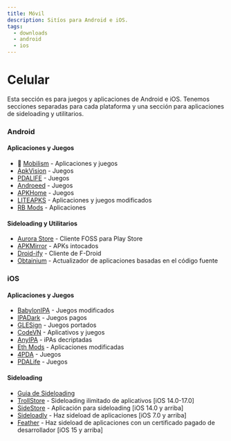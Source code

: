 ```yaml
---
title: Móvil
description: Sitíos para Android e iOS.
tags:
  - downloads
  - android
  - ios
---
```


# Celular

Esta sección es para juegos y aplicaciones de Android e iOS. Tenemos secciones separadas para cada plataforma y una sección para aplicaciones de sideloading y utilitarios.

### Android

#### Aplicaciones y Juegos

- :star2: [Mobilism](https://forum.mobilism.me) - Aplicaciones y juegos
- [ApkVision](https://apkvision.org) - Juegos
- [PDALIFE](https://pdalife.com) - Juegos
- [Androeed](https://androeed.store) - Juegos
- [APKHome](https://apkhome.io) - Juegos
- [LITEAPKS](https://liteapks.com) - Aplicaciones y juegos modificados
- [RB Mods](https://www.rockmods.net) - Aplicaciones

#### Sideloading y Utilitarios

- [Aurora Store](https://auroraoss.com/) - Cliente FOSS para Play Store
- [APKMirror](https://www.apkmirror.com/) - APKs intocados
- [Droid-ify](https://github.com/Droid-ify/client) - Cliente de F-Droid
- [Obtainium](https://github.com/ImranR98/Obtainium/) - Actualizador de aplicaciones basadas en el código fuente

### iOS

#### Aplicaciones y Juegos

- [BabylonIPA](https://t.me/BabylonIPA) - Juegos modificados
- [IPADark](https://t.me/ipa_dark) - Juegos pagos
- [GLESign](https://t.me/glesign) - Juegos portados
- [CodeVN](https://ios.codevn.net) - Aplicativos y juegos
- [AnyIPA](https://anyipa.me) - iPAs decriptadas
- [Eth Mods](https://sultanmods.fyi) - Aplicaciones modificadas
- [4PDA](https://4pda.to/forum/) - Juegos
- [PDALife](https://pdalife.com/ios/games/) - Juegos

#### Sideloading

- [Guia de Sideloading](https://ios.cfw.guide/sideloading-apps/)
- [TrollStore](https://github.com/opa334/TrollStore) - Sideloading ilimitado de aplicativos [iOS 14.0-17.0]
- [SideStore](https://sidestore.io/) - Aplicación para sideloading [iOS 14.0 y arriba]
- [Sideloadly](https://sideloadly.io/) - Haz sideload de aplicaciones [iOS 7.0 y arriba]
- [Feather](https://github.com/khcrysalis/Feather) - Haz sideload de aplicaciones con un certificado pagado de desarrollador [iOS 15 y arriba]